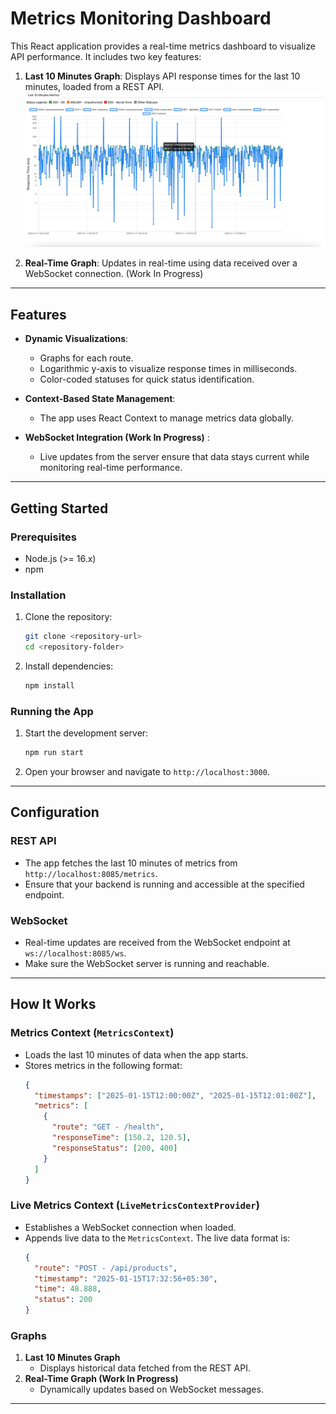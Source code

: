 # Metrics Monitoring Dashboard

This React application provides a real-time metrics dashboard to visualize API performance. It includes two key features:

1. **Last 10 Minutes Graph**: Displays API response times for the last 10 minutes, loaded from a REST API.
   ![Last 10 Minutes Metrics](public/Last10Minutesmetrics.png)

2. **Real-Time Graph**: Updates in real-time using data received over a WebSocket connection. (Work In Progress)

---

## Features

- **Dynamic Visualizations**:

  - Graphs for each route.
  - Logarithmic y-axis to visualize response times in milliseconds.
  - Color-coded statuses for quick status identification.

- **Context-Based State Management**:

  - The app uses React Context to manage metrics data globally.

- **WebSocket Integration (Work In Progress)** :
  - Live updates from the server ensure that data stays current while monitoring real-time performance.

---

## Getting Started

### Prerequisites

- Node.js (>= 16.x)
- npm

### Installation

1. Clone the repository:

   ```bash
   git clone <repository-url>
   cd <repository-folder>
   ```

2. Install dependencies:
   ```bash
   npm install
   ```

### Running the App

1. Start the development server:

   ```bash
   npm run start
   ```

2. Open your browser and navigate to `http://localhost:3000`.

---

## Configuration

### REST API

- The app fetches the last 10 minutes of metrics from `http://localhost:8085/metrics`.
- Ensure that your backend is running and accessible at the specified endpoint.

### WebSocket

- Real-time updates are received from the WebSocket endpoint at `ws://localhost:8085/ws`.
- Make sure the WebSocket server is running and reachable.

---

## How It Works

### Metrics Context (`MetricsContext`)

- Loads the last 10 minutes of data when the app starts.
- Stores metrics in the following format:
  ```json
  {
    "timestamps": ["2025-01-15T12:00:00Z", "2025-01-15T12:01:00Z"],
    "metrics": [
      {
        "route": "GET - /health",
        "responseTime": [150.2, 120.5],
        "responseStatus": [200, 400]
      }
    ]
  }
  ```

### Live Metrics Context (`LiveMetricsContextProvider`)

- Establishes a WebSocket connection when loaded.
- Appends live data to the `MetricsContext`. The live data format is:
  ```json
  {
    "route": "POST - /api/products",
    "timestamp": "2025-01-15T17:32:56+05:30",
    "time": 48.888,
    "status": 200
  }
  ```

### Graphs

1. **Last 10 Minutes Graph**
   - Displays historical data fetched from the REST API.
2. **Real-Time Graph (Work In Progress)**
   - Dynamically updates based on WebSocket messages.

---
